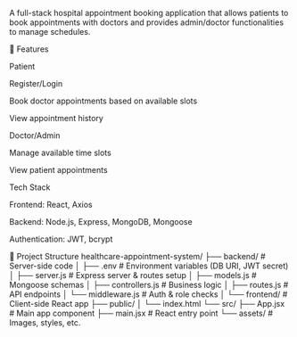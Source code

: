 A full-stack hospital appointment booking application that allows patients to book appointments with doctors and provides admin/doctor functionalities to manage schedules.

🌟 Features

Patient

Register/Login

Book doctor appointments based on available slots

View appointment history

Doctor/Admin

Manage available time slots

View patient appointments

Tech Stack

Frontend: React, Axios

Backend: Node.js, Express, MongoDB, Mongoose

Authentication: JWT, bcrypt

📂 Project Structure
healthcare-appointment-system/
├── backend/       # Server-side code
│   ├── .env       # Environment variables (DB URI, JWT secret)
│   ├── server.js  # Express server & routes setup
│   ├── models.js  # Mongoose schemas
│   ├── controllers.js  # Business logic
│   ├── routes.js  # API endpoints
│   └── middleware.js  # Auth & role checks
│
└── frontend/      # Client-side React app
    ├── public/
    │   └── index.html
    └── src/
        ├── App.jsx   # Main app component
        ├── main.jsx  # React entry point
        └── assets/   # Images, styles, etc.
